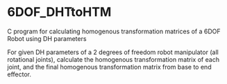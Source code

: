 # 6DOF_DHTtoHTM
C program for calculating homogenous transformation matrices of a 6DOF Robot using DH parameters 

For given DH parameters of a 2 degrees of freedom robot manipulator (all rotational joints), calculate the homogenous transformation matrix of each joint, and the final homogenous transformation matrix from base to end effector.
